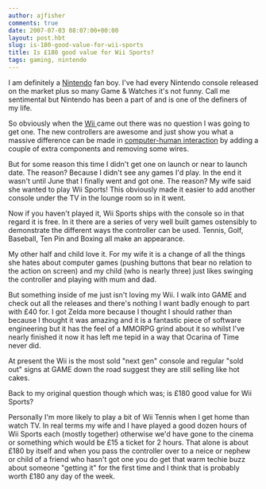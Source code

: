 ```yaml
---
author: ajfisher
comments: true
date: 2007-07-03 08:07:00+00:00
layout: post.hbt
slug: is-180-good-value-for-wii-sports
title: Is £180 good value for Wii Sports?
tags: gaming, nintendo
---
```


I am definitely a [Nintendo](http://www.nintendo.com/) fan boy. I've had every Nintendo console released on the market plus so many Game & Watches it's not funny. Call me sentimental but Nintendo has been a part of and is one of the definers of my life.

So obviously when the [Wii ](http://wii.nintendo.com/)came out there was no question I was going to get one. The new controllers are awesome and just show you what a massive difference can be made in [computer-human interaction](http://en.wikipedia.org/wiki/Human-computer_interaction) by adding a couple of extra components and removing some wires.

But for some reason this time I didn't get one on launch or near to launch date. The reason? Because I didn't see any games I'd play. In the end it wasn't until June that I finally went and got one. The reason? My wife said she wanted to play Wii Sports! This obviously made it easier to add another console under the TV in the lounge room so in it went.

Now if you haven't played it, Wii Sports ships with the console so in that regard it is free. In it there are a series of very well built games ostensibly to demonstrate the different ways the controller can be used. Tennis, Golf, Baseball, Ten Pin and Boxing all make an appearance.

My other half and child love it. For my wife it is a change of all the things she hates about computer games (pushing buttons that bear no relation to the action on screen) and my child (who is nearly three) just likes swinging the controller and playing with mum and dad.

But something inside of me just isn't loving my Wii. I walk into GAME and check out all the releases and there's nothing I want badly enough to part with £40 for. I got Zelda more because I thought I should rather than because I thought it was amazing and it is a fantastic piece of software engineering but it has the feel of a MMORPG grind about it so whilst I've nearly finished it now it has left me tepid in a way that Ocarina of Time never did.

At present the Wii is the most sold "next gen" console and regular "sold out" signs at GAME down the road suggest they are still selling like hot cakes.

Back to my original question though which was; is £180 good value for Wii Sports?

Personally I'm more likely to play a bit of Wii Tennis when I get home than watch TV. In real terms my wife and I have played a good dozen hours of Wii Sports each (mostly together) otherwise we'd have gone to the cinema or something which would be £15 a ticket for 2 hours. That alone is about £180 by itself and when you pass the controller over to a neice or nephew or child of a friend who hasn't got one you do get that warm techie buzz about someone "getting it" for the first time and I think that is probably worth £180 any day of the week.
